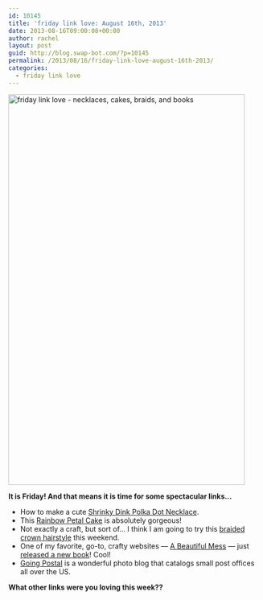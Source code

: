 ```yaml
---
id: 10145
title: 'friday link love: August 16th, 2013'
date: 2013-08-16T09:00:08+00:00
author: rachel
layout: post
guid: http://blog.swap-bot.com/?p=10145
permalink: /2013/08/16/friday-link-love-august-16th-2013/
categories:
  - friday link love
---
```

<img src="http://blog.swap-bot.com/wp-content/uploads/2013/08/linklove_81613.jpg" alt="friday link love - necklaces, cakes, braids, and books" width="470" height="777" class="alignnone size-full wp-image-10146" />

**It is Friday! And that means it is time for some spectacular links&#8230;**

  * How to make a cute [Shrinky Dink Polka Dot Necklace](http://www.everythingetsy.com/2013/06/shrinky-polka-dot-necklace-tutorial-printable/).
  * This [Rainbow Petal Cake](http://thecakeblog.com/2013/07/diy-rainbow-petal-cake.html) is absolutely gorgeous!
  * Not exactly a craft, but sort of&#8230; I think I am going to try this [braided crown hairstyle](http://camillestyles.com/beauty-style/pretty-simple-braided-crown/) this weekend.
  * One of my favorite, go-to, crafty websites &#8212; [A Beautiful Mess](http://www.abeautifulmess.com) &#8212; just [released a new book](http://www.abeautifulmess.com/2013/08/a-beautiful-mess-photo-idea-book-is-here-.html)! Cool!
  * [Going Postal](http://colossus-of-roads.blogspot.com) is a wonderful photo blog that catalogs small post offices all over the US.

<div style="display: none">
  <a href='http://bestglassesonlinee.com/' title='where to buy glasses online'>where to buy glasses online</a>
</div>

**What other links were you loving this week??** 

<div style="display: none">
  987zzz321
</div>

<div style="display: none">
  zp8497586rq
</div>